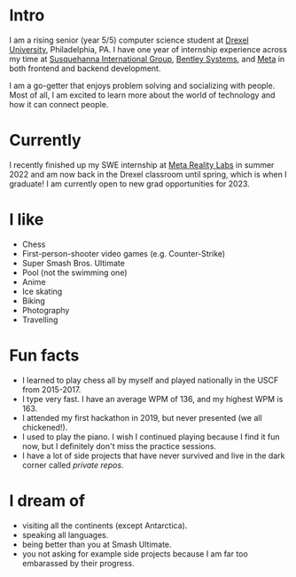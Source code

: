 # Intro

I am a rising senior (year 5/5) computer science student at [Drexel University](https://drexel.edu/), Philadelphia, PA. I have one year of internship experience across my time at [Susquehanna International Group](https://sig.com/), [Bentley Systems](https://www.bentley.com/), and [Meta](https://about.facebook.com/) in both frontend and backend development.

I am a go-getter that enjoys problem solving and socializing with people. Most of all, I am excited to learn more about the world of technology and how it can connect people.

# Currently

I recently finished up my SWE internship at [Meta Reality Labs](https://about.facebook.com/) in summer 2022 and am now back in the Drexel classroom until spring, which is when I graduate! I am currently open to new grad opportunities for 2023.

# I like

- Chess
- First-person-shooter video games (e.g. Counter-Strike)
- Super Smash Bros. Ultimate
- Pool (not the swimming one)
- Anime
- Ice skating
- Biking
- Photography
- Travelling

# Fun facts

- I learned to play chess all by myself and played nationally in the USCF from 2015-2017.
- I type very fast. I have an average WPM of 136, and my highest WPM is 163.
- I attended my first hackathon in 2019, but never presented (we all chickened!).
- I used to play the piano. I wish I continued playing because I find it fun now, but I definitely don't miss the practice sessions.
- I have a lot of side projects that have never survived and live in the dark corner called _private repos_.

# I dream of

- visiting all the continents (except Antarctica).
- speaking all languages.
- being better than you at Smash Ultimate.
- you not asking for example side projects because I am far too embarassed by their progress.
